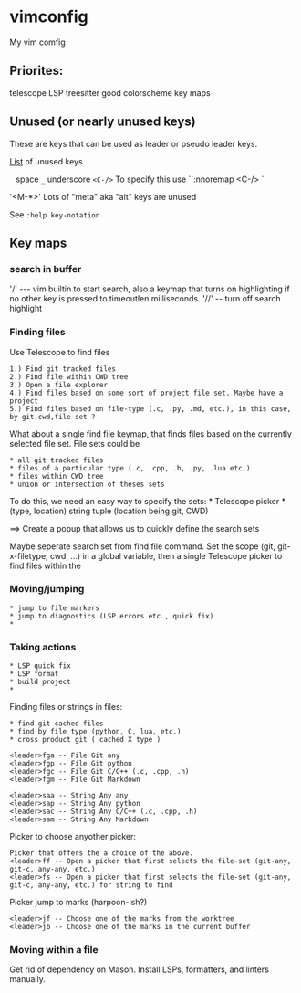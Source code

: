 # vimconfig
My vim comfig


## Priorites:

telescope
LSP
treesitter
good colorscheme
key maps

## Unused (or nearly unused keys)

These are keys that can be used as leader or pseudo leader keys.

[List](https://vim.fandom.com/wiki/Unused_keys) of unused keys

` ` space
`_` underscore
`<C-/>` To specify this use ``:nnoremap <C-\/> <cmd>`

'<M-*>'  Lots of "meta" aka "alt" keys are unused 

See `:help key-notation`


## Key maps

### search in buffer

'/' --- vim builtin to start search, also a keymap that turns on highlighting if no other key is pressed to timeoutlen
        milliseconds.
'//' -- turn off search highlight

### Finding files

Use Telescope to find files

    1.) Find git tracked files
    2.) Find file within CWD tree
    3.) Open a file explorer
    4.) Find files based on some sort of project file set. Maybe have a project 
    5.) Find files based on file-type (.c, .py, .md, etc.), in this case, by git,cwd,file-set ?

What about a single find file keymap, that finds files based on the currently selected file set.
File sets could be 
    
    * all git tracked files
    * files of a particular type (.c, .cpp, .h, .py, .lua etc.)
    * files within CWD tree
    * union or intersection of theses sets

To do this, we need an easy way to specify the sets:
    * Telescope picker
    * (type, location) string tuple (location being git, CWD)

==> Create a popup that allows us to quickly define the search sets

Maybe seperate search set from find file command.  Set the scope (git, git-x-filetype, cwd, ...) in a global
variable, then a single Telescope picker to find files within the 

### Moving/jumping

    * jump to file markers
    * jump to diagnostics (LSP errors etc., quick fix)
    * 

### Taking actions

    * LSP quick fix
    * LSP format
    * build project
    * 
    

Finding files or strings in files:


    * find git cached files
    * find by file type (python, C, lua, etc.)
    * cross product git ( cached X type )

    <leader>fga -- File Git any
    <leader>fgp -- File Git python
    <leader>fgc -- File Git C/C++ (.c, .cpp, .h)
    <leader>fgm -- File Git Markdown

    <leader>saa -- String Any any
    <leader>sap -- String Any python
    <leader>sac -- String Any C/C++ (.c, .cpp, .h)
    <leader>sam -- String Any Markdown

Picker to choose anyother picker:

    Picker that offers the a choice of the above.
    <leader>ff -- Open a picker that first selects the file-set (git-any, git-c, any-any, etc.)
    <leader>fs -- Open a picker that first selects the file-set (git-any, git-c, any-any, etc.) for string to find

Picker jump to marks (harpoon-ish?)

    <leader>jf -- Choose one of the marks from the worktree
    <leader>jb -- Choose one of the marks in the current buffer

### Moving within a file

Get rid of dependency on Mason. Install LSPs, formatters, and linters manually.


